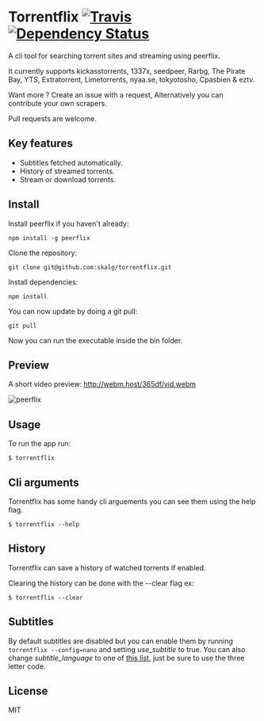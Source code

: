 # Torrentflix [![Travis](https://api.travis-ci.org/ItzBlitz98/torrentflix.svg?branch=master)](https://travis-ci.org/ItzBlitz98/torrentflix) [![Dependency Status](https://www.versioneye.com/user/projects/59b46c536725bd004960974f/badge.svg?style=flat-square)](https://www.versioneye.com/user/projects/59b46c536725bd004960974f)

A cli tool for searching torrent sites and streaming using peerflix.

It currently supports kickasstorrents, 1337x, seedpeer, Rarbg, The Pirate Bay, YTS, Extratorrent, Limetorrents, nyaa.se, tokyotosho, Cpasbien & eztv.

Want more ? Create an issue with a request, Alternatively you can contribute your own scrapers.

Pull requests are welcome.

## Key features

*  Subtitles fetched automatically.
*  History of streamed torrents.
*  Stream or download torrents.

## Install
Install peerflix if you haven't already:

```
npm install -g peerflix
```

Clone the repository:

```
git clone git@github.com:skalg/torrentflix.git
```

Install dependencies:

```
npm install
```

You can now update by doing a git pull:

```
git pull
```

Now you can run the executable inside the bin folder.

## Preview
A short video preview: http://webm.host/365df/vid.webm

![peerflix](https://i.imgur.com/rre0MtK.png)

## Usage
To run the app run:
```
$ torrentflix
```

## Cli arguments

Torrentflix has some handy cli arguements you can see them using the help flag.
```
$ torrentflix --help
```

## History
Torrentflix can save a history of watched torrents if enabled.

Clearing the history can be done with the --clear flag ex:
```
$ torrentflix --clear
```

## Subtitles
By default subtitles are disabled but you can enable them by running `torrentflix --config=nano` and setting *use_subtitle* to true. You can also change *subtitle_language* to one of [this list](https://github.com/divhide/node-subtitler/blob/master/langs.dump.txt), just be sure to use the three letter code.


## License

MIT
